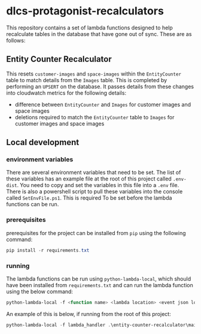 # dlcs-protagonist-recalculators

This repository contains a set of lambda functions designed to help recalculate tables in the
database that have gone out of sync.  These are as follows:

## Entity Counter Recalculator

This resets `customer-images` and `space-images` within the `EntityCounter` table to match details from the `Images`
table. This is completed by performing an `UPSERT` on the database.
It passes details from these changes into cloudwatch metrics for the following details:

- difference between `EntityCounter` and `Images` for customer images and space images
- deletions required to match the `EntityCounter` table to `Images` for customer images and space images


## Local development

### environment variables

There are several environment variables that need to be set.  The list of these variables has an example file at the
root of this project called `.env-dist`.  You need to copy and set the variables in this file into a `.env` file.
There is also a powershell script to pull these variables into the console called `SetEnvFile.ps1`.  This is required
To be set before the lambda functions can be run.

### prerequisites

prerequisites for the project can be installed from `pip` using the following command:

```powershell
pip install -r requirements.txt
```

### running

The lambda functions can be run using `python-lambda-local`, which should have been installed from `requirements.txt`
and can run the lambda function using the below command:

```powershell
python-lambda-local -f <function name> <lambda location> <event json location>
```

An example of this is below, if running from the root of this project:

```powershell
python-lambda-local -f lambda_handler .\entity-counter-recalculator\main.py .\entity-counter-recalculator\event.json
```
